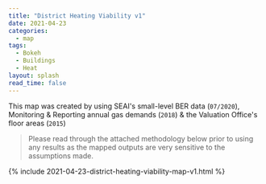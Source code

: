 ```yaml
---
title: "District Heating Viability v1"
date: 2021-04-23
categories:
  - map
tags:
  - Bokeh
  - Buildings
  - Heat
layout: splash
read_time: false
---
```

This map was created by using SEAI's small-level BER data (`07/2020`), Monitoring & Reporting annual gas demands (`2018`) & the Valuation Office's floor areas (`2015`)

> Please read through the attached methodology below prior to using any results as the mapped outputs are very sensitive to the assumptions made.

<script src="https://gist.github.com/rdmolony/23224c5defdcd63d2c020e779d913fcf.js"></script>

{% include 2021-04-23-district-heating-viability-map-v1.html %}